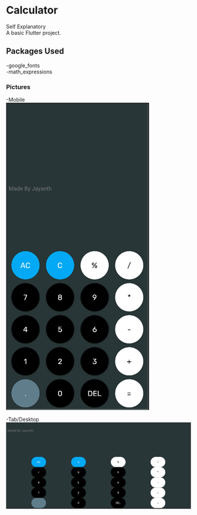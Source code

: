# Calculator

Self Explanatory <br>
A basic Flutter project.

## Packages Used
-google_fonts <br>
-math_expressions

### Pictures<br>
-Mobile<br>
![Landscape](https://github.com/noobguy77/Calculator/blob/master/calc_app1.PNG)

-Tab/Desktop
![alt](https://github.com/noobguy77/Calculator/blob/master/calc_app2.PNG)

